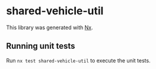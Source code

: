 # shared-vehicle-util

This library was generated with [Nx](https://nx.dev).

## Running unit tests

Run `nx test shared-vehicle-util` to execute the unit tests.
